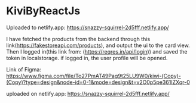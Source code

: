 # KiviByReactJs

Uploaded to netlify.app:  https://snazzy-squirrel-2d5fff.netlify.app/

I have fetched the products from the backend through this link(https://fakestoreapi.com/products), and output the ui to the card view.
Then I logged in(this link from: (https://reqres.in/api/login)) and saved the token in localstorage.
if logged in, the user profile will be opened.

Link of Figma: https://www.figma.com/file/To27PmAT49Pag9t25LU9W0/kiwi-(Copy)-(Copy)?type=design&node-id=0-1&mode=design&t=v2O0p5pe361IZXqr-0

uploaded on netlify.app: https://snazzy-squirrel-2d5fff.netlify.app/
